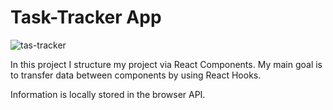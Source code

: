 # Task-Tracker App

![tas-tracker](https://user-images.githubusercontent.com/92088301/177160746-798fce2d-9495-46b6-a6ab-67e99bb63f0e.gif)

In this project I structure my project via React Components.
 My main goal is to transfer data between components by using React Hooks.

Information is locally stored in the browser API.
